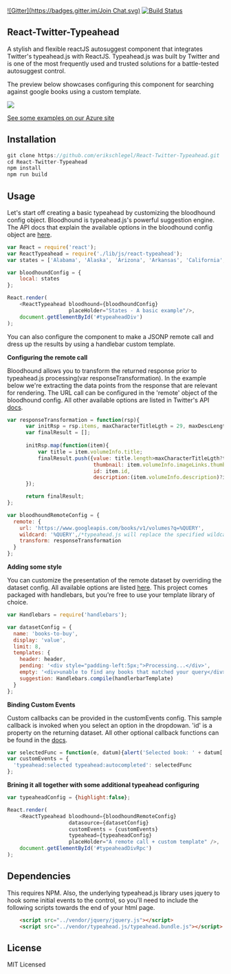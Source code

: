 [![Gitter](https://badges.gitter.im/Join Chat.svg)](https://gitter.im/erikschlegel/React-Twitter-Typeahead?utm_source=badge&utm_medium=badge&utm_campaign=pr-badge&utm_content=badge) [![Build Status](https://travis-ci.org/erikschlegel/React-Twitter-Typeahead.svg)](https://travis-ci.org/erikschlegel/React-Twitter-Typeahead)

## React-Twitter-Typeahead
A stylish and flexible reactJS autosuggest component that integrates Twitter's typeahead.js with ReactJS. Typeahead.js was built by Twitter and is one of the most frequently used and trusted solutions for a battle-tested autosuggest control. 

The preview below showcases configuring this component for searching against google books using a custom template.

![](https://raw.githubusercontent.com/erikschlegel/React-Twitter-Typeahead/master/assets/react-typeahead-animation.gif)

[See some examples on our Azure site](http://reactypeahead.azurewebsites.net/example/)

## Installation
```js
git clone https://github.com/erikschlegel/React-Twitter-Typeahead.git
cd React-Twitter-Typeahead
npm install
npm run build
```
## Usage
Let's start off creating a basic typeahead by customizing the bloodhound config object. Bloodhound is typeahead.js's powerful suggestion engine. The API docs that explain the available options in the bloodhound config object are [here](https://github.com/twitter/typeahead.js/blob/master/doc/bloodhound.md#options).
```js
var React = require('react');
var ReactTypeahead = require('./lib/js/react-typeahead');
var states = ['Alabama', 'Alaska', 'Arizona', 'Arkansas', 'California';//....

var bloodhoundConfig = {
	local: states
};

React.render(
    <ReactTypeahead bloodhound={bloodhoundConfig} 
                    placeHolder="States - A basic example"/>,
    document.getElementById('#typeaheadDiv')
);
```

You can also configure the component to make a JSONP remote call and dress up the results by using a handlebar custom template.

**Configuring the remote call**

Bloodhound allows you to transform the returned response prior to typeahead.js processing(var responseTransformation). In the example below we're extracting the data points from the response that are relevant for rendering. The URL call can be configured in the 'remote' object of the bloodhound config. All other available options are listed in Twitter's API [docs](https://github.com/twitter/typeahead.js/blob/master/doc/bloodhound.md#remote).
```js
var responseTransformation = function(rsp){
      var initRsp = rsp.items, maxCharacterTitleLgth = 29, maxDescLength = 80;
      var finalResult = [];
      
      initRsp.map(function(item){
          var title = item.volumeInfo.title;
          finalResult.push({value: title.length>maxCharacterTitleLgth?title.substring(0, maxCharacterTitleLgth):title,
                            thumbnail: item.volumeInfo.imageLinks.thumbnail,
                            id: item.id,
                            description:(item.volumeInfo.description)?item.volumeInfo.description.substring(0, maxDescLength):''});
      });

      return finalResult;
};

var bloodhoundRemoteConfig = {
  remote: {
    url: 'https://www.googleapis.com/books/v1/volumes?q=%QUERY',
    wildcard: '%QUERY',/*typeahead.js will replace the specified wildcard with the inputted value in the GET call*/
    transform: responseTransformation
  }
};
```
**Adding some style**

You can customize the presentation of the remote dataset by overriding the dataset config. All available options are listed [here](https://github.com/twitter/typeahead.js/blob/master/doc/jquery_typeahead.md#datasets). This project comes packaged with handlebars, but you're free to use your template library of choice. 
```js
var Handlebars = require('handlebars');

var datasetConfig = {
  name: 'books-to-buy',
  display: 'value',
  limit: 8,
  templates: {
    header: header,
    pending: '<div style="padding-left:5px;">Processing...</div>',
    empty: '<div>unable to find any books that matched your query</div>',
    suggestion: Handlebars.compile(handlerbarTemplate)
  }
};
```
**Binding Custom Events**

Custom callbacks can be provided in the customEvents config. This sample callback is invoked when you select an option in the dropdowan. 'id' is a property on the returning dataset. All other optional callback functions can be found in the [docs](https://github.com/twitter/typeahead.js/blob/master/doc/jquery_typeahead.md#custom-events). 
```js
var selectedFunc = function(e, datum){alert('Selected book: ' + datum['id']);};
var customEvents = {
  'typeahead:selected typeahead:autocompleted': selectedFunc
};
```

**Brining it all together with some additional typeahead configuring**

```js
var typeaheadConfig = {highlight:false};

React.render(
    <ReactTypeahead bloodhound={bloodhoundRemoteConfig} 
                    datasource={datasetConfig}
                    customEvents = {customEvents}
                    typeahead={typeaheadConfig}
                    placeHolder="A remote call + custom template" />,
    document.getElementById('#typeaheadDivRpc')
);
```

## Dependencies
This requires NPM. Also, the underlying typeahead.js library uses jquery to hook some initial events to the control, so you'll need to include the following scripts towards the end of your html page.   
```html
    <script src="../vendor/jquery/jquery.js"></script>
    <script src="../vendor/typeahead.js/typeahead.bundle.js"></script>
```

## License
MIT Licensed